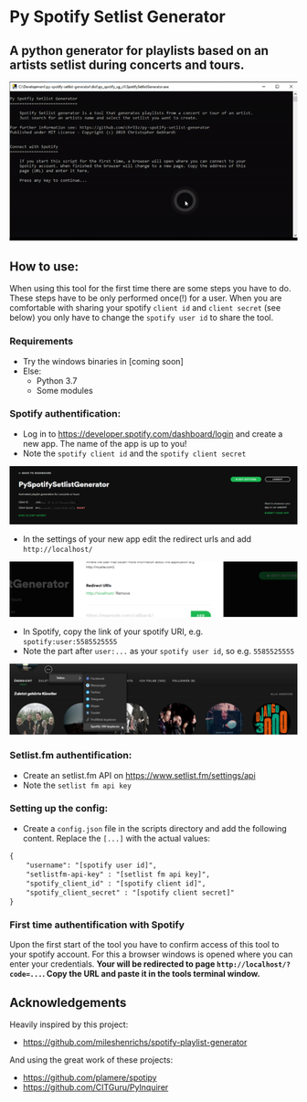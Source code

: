 # Py Spotify Setlist Generator
A python generator for playlists based on an artists setlist during concerts and tours.
---

![Spotify Setlist Generator Usage](https://github.com/chr33z/py-spotify-setlist-generator/blob/master/img/usage.gif)

## How to use:
When using this tool for the first time there are some steps you have to do. These steps have to be only performed once(!) for a user. When you are comfortable with sharing your spotify ```client id``` and ```client secret``` (see below) you only have to change the ```spotify user id``` to share the tool.

### Requirements
- Try the windows binaries in [coming soon]
- Else: 
  - Python 3.7
  - Some modules

### Spotify authentification:
- Log in to https://developer.spotify.com/dashboard/login and create a new app. The name of the app is up to you!
- Note the ```spotify client id``` and the ```spotify client secret```

![Spotify Dashboard](https://github.com/chr33z/py-spotify-setlist-generator/blob/master/img/spotify_dashboard.png)

- In the settings of your new app edit the redirect urls and add ```http://localhost/```

![Spotify Edit Settings](https://github.com/chr33z/py-spotify-setlist-generator/blob/master/img/spotify_edit_settings.png)

- In Spotify, copy the link of your spotify URI, e.g. ```spotify:user:5585525555```
- Note the part after ```user:...``` as your ```spotify user id```, so e.g. ```5585525555```

![Spotify User ID](https://github.com/chr33z/py-spotify-setlist-generator/blob/master/img/spotify_user_id.png)

### Setlist.fm authentification:
- Create an setlist.fm API on https://www.setlist.fm/settings/api
- Note the ```setlist fm api key```

### Setting up the config:
- Create a ```config.json``` file in the scripts directory and add the following content. Replace the ```[...]``` with the actual values:

```
{
    "username": "[spotify user id]",
    "setlistfm-api-key" : "[setlist fm api key]",
    "spotify_client_id" : "[spotify client id]",
    "spotify_client_secret" : "[spotify client secret]"
}
```

### First time authentification with Spotify
Upon the first start of the tool you have to confirm access of this tool to your spotify account. For this a browser windows is opened where you can enter your credentials. **Your will be redirected to page ```http://localhost/?code=...```. Copy the URL and paste it in the tools terminal window.**

## Acknowledgements
Heavily inspired by this project:
- https://github.com/mileshenrichs/spotify-playlist-generator

And using the great work of these projects:
- https://github.com/plamere/spotipy
- https://github.com/CITGuru/PyInquirer
